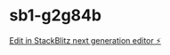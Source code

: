 # sb1-g2g84b

[Edit in StackBlitz next generation editor ⚡️](https://stackblitz.com/~/github.com/jivalentin/sb1-g2g84b)